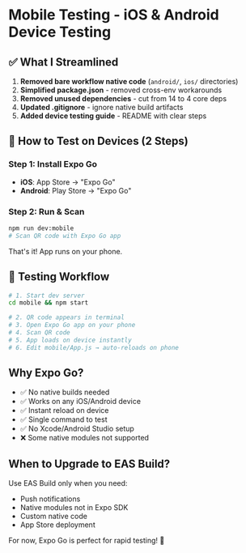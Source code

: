 # Mobile Testing - iOS & Android Device Testing

## ✅ What I Streamlined

1. **Removed bare workflow native code** (`android/`, `ios/` directories)
2. **Simplified package.json** - removed cross-env workarounds
3. **Removed unused dependencies** - cut from 14 to 4 core deps
4. **Updated .gitignore** - ignore native build artifacts
5. **Added device testing guide** - README with clear steps

## 🚀 How to Test on Devices (2 Steps)

### Step 1: Install Expo Go
- **iOS**: App Store → "Expo Go"  
- **Android**: Play Store → "Expo Go"

### Step 2: Run & Scan
```bash
npm run dev:mobile
# Scan QR code with Expo Go app
```

That's it! App runs on your phone.

## 📱 Testing Workflow

```bash
# 1. Start dev server
cd mobile && npm start

# 2. QR code appears in terminal
# 3. Open Expo Go app on your phone
# 4. Scan QR code
# 5. App loads on device instantly
# 6. Edit mobile/App.js → auto-reloads on phone
```

## Why Expo Go?

- ✅ No native builds needed
- ✅ Works on any iOS/Android device
- ✅ Instant reload on device
- ✅ Single command to test
- ✅ No Xcode/Android Studio setup
- ❌ Some native modules not supported

## When to Upgrade to EAS Build?

Use EAS Build only when you need:
- Push notifications
- Native modules not in Expo SDK
- Custom native code
- App Store deployment

For now, Expo Go is perfect for rapid testing! 🎯

